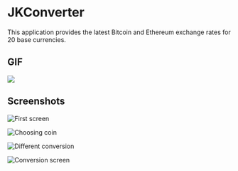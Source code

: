 # JKConverter

This application provides the latest Bitcoin and Ethereum exchange rates for 20 base currencies.

## GIF

![](screenshots/jk_converter_gif.gif)


## Screenshots

![First screen](screenshots/first_screen.png)


![Choosing coin](screenshots/choosing_coin_and_base_currency.png)


![Different conversion](screenshots/different_conversions.png)


![Conversion screen](screenshots/conversion.png)

